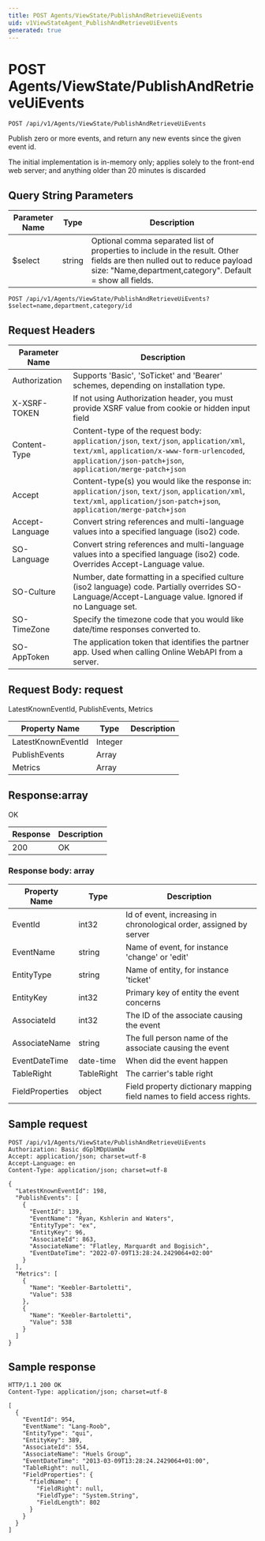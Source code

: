 ```yaml
---
title: POST Agents/ViewState/PublishAndRetrieveUiEvents
uid: v1ViewStateAgent_PublishAndRetrieveUiEvents
generated: true
---
```


# POST Agents/ViewState/PublishAndRetrieveUiEvents

```http
POST /api/v1/Agents/ViewState/PublishAndRetrieveUiEvents
```

Publish zero or more events, and return any new events since the given event id.


The initial implementation is in-memory only; applies solely to the front-end web server; and anything older than 20 minutes is discarded






## Query String Parameters

| Parameter Name | Type |  Description |
|----------------|------|--------------|
| $select | string |  Optional comma separated list of properties to include in the result. Other fields are then nulled out to reduce payload size: "Name,department,category". Default = show all fields. |

```http
POST /api/v1/Agents/ViewState/PublishAndRetrieveUiEvents?$select=name,department,category/id
```


## Request Headers

| Parameter Name | Description |
|----------------|-------------|
| Authorization  | Supports 'Basic', 'SoTicket' and 'Bearer' schemes, depending on installation type. |
| X-XSRF-TOKEN   | If not using Authorization header, you must provide XSRF value from cookie or hidden input field |
| Content-Type | Content-type of the request body: `application/json`, `text/json`, `application/xml`, `text/xml`, `application/x-www-form-urlencoded`, `application/json-patch+json`, `application/merge-patch+json` |
| Accept         | Content-type(s) you would like the response in: `application/json`, `text/json`, `application/xml`, `text/xml`, `application/json-patch+json`, `application/merge-patch+json` |
| Accept-Language | Convert string references and multi-language values into a specified language (iso2) code. |
| SO-Language | Convert string references and multi-language values into a specified language (iso2) code. Overrides Accept-Language value. |
| SO-Culture | Number, date formatting in a specified culture (iso2 language) code. Partially overrides SO-Language/Accept-Language value. Ignored if no Language set. |
| SO-TimeZone | Specify the timezone code that you would like date/time responses converted to. |
| SO-AppToken | The application token that identifies the partner app. Used when calling Online WebAPI from a server. |

## Request Body: request 

LatestKnownEventId, PublishEvents, Metrics 

| Property Name | Type |  Description |
|----------------|------|--------------|
| LatestKnownEventId | Integer |  |
| PublishEvents | Array |  |
| Metrics | Array |  |

## Response:array

OK

| Response | Description |
|----------------|-------------|
| 200 | OK |

### Response body: array

| Property Name | Type |  Description |
|----------------|------|--------------|
| EventId | int32 | Id of event, increasing in chronological order, assigned by server |
| EventName | string | Name of event, for instance 'change' or 'edit' |
| EntityType | string | Name of entity, for instance 'ticket' |
| EntityKey | int32 | Primary key of entity the event concerns |
| AssociateId | int32 | The ID of the associate causing the event |
| AssociateName | string | The full person name of the associate causing the event |
| EventDateTime | date-time | When did the event happen |
| TableRight | TableRight | The carrier's table right |
| FieldProperties | object | Field property dictionary mapping field names to field access rights. |

## Sample request

```http!
POST /api/v1/Agents/ViewState/PublishAndRetrieveUiEvents
Authorization: Basic dGplMDpUamUw
Accept: application/json; charset=utf-8
Accept-Language: en
Content-Type: application/json; charset=utf-8

{
  "LatestKnownEventId": 198,
  "PublishEvents": [
    {
      "EventId": 139,
      "EventName": "Ryan, Kshlerin and Waters",
      "EntityType": "ex",
      "EntityKey": 96,
      "AssociateId": 863,
      "AssociateName": "Flatley, Marquardt and Bogisich",
      "EventDateTime": "2022-07-09T13:28:24.2429064+02:00"
    }
  ],
  "Metrics": [
    {
      "Name": "Keebler-Bartoletti",
      "Value": 538
    },
    {
      "Name": "Keebler-Bartoletti",
      "Value": 538
    }
  ]
}
```

## Sample response

```http_
HTTP/1.1 200 OK
Content-Type: application/json; charset=utf-8

[
  {
    "EventId": 954,
    "EventName": "Lang-Roob",
    "EntityType": "qui",
    "EntityKey": 389,
    "AssociateId": 554,
    "AssociateName": "Huels Group",
    "EventDateTime": "2013-03-09T13:28:24.2429064+01:00",
    "TableRight": null,
    "FieldProperties": {
      "fieldName": {
        "FieldRight": null,
        "FieldType": "System.String",
        "FieldLength": 802
      }
    }
  }
]
```